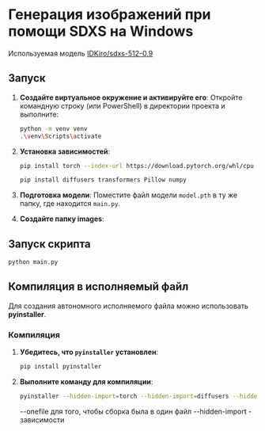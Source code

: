 # Генерация изображений при помощи SDXS на Windows

Используемая модель [IDKiro/sdxs-512-0.9](https://huggingface.co/IDKiro/sdxs-512-0.9)

## Запуск

1. **Создайте виртуальное окружение и активируйте его**:
    Откройте командную строку (или PowerShell) в директории проекта и выполните:

    ```bash
    python -m venv venv
    .\venv\Scripts\activate
    ```

2. **Установка зависимостей**:

    ```bash
    pip install torch --index-url https://download.pytorch.org/whl/cpu
    ```

    ```bash
    pip install diffusers transformers Pillow numpy
    ```

3. **Подготовка модели**:
    Поместите файл модели `model.pth` в ту же папку, где находится `main.py`.

4. **Cоздайте папку images**:


## Запуск скрипта


```bash
python main.py
```

## Компиляция в исполняемый файл

Для создания автономного исполняемого файла можно использовать **pyinstaller**. 

### Компиляция

1. **Убедитесь, что `pyinstaller` установлен**:
    ```bash
    pip install pyinstaller
    ```

2. **Выполните команду для компиляции**:

    ```bash
    pyinstaller --hidden-import=torch --hidden-import=diffusers --hidden-import=transformers --hidden-import=huggingface_hub --hidden-import=tokenizers --hidden-import=networkx --hidden-import=safetensors --hidden-import=regex --hidden-import=numpy --hidden-import=numpy.core.multiarray --hidden-import=numpy.core._dtype --hidden-import=requests --onefile
    ```

    --onefile для того, чтобы сборка была в один файл
    --hidden-import - зависимости
